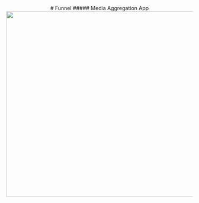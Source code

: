 <center>
# Funnel
##### Media Aggregation App
<img src="http://bamboo-us.com/Assets/Feed_Screen_iphone8silver_portrait.png" width="1000" height="500" style="object-fit: contain" />
